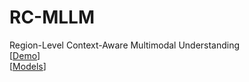 # RC-MLLM
Region-Level Context-Aware Multimodal Understanding  
[[Demo](https://github.com/hongliang-wei/RC-MLLM/edit/main/README.md)]  
[[Models](https://github.com/hongliang-wei/RC-MLLM/edit/main/README.md)]  

